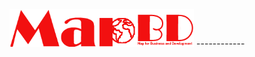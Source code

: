 <img src="https://raw.githubusercontent.com/mapbd/mapbd.github.io/master/mapbd.png" alt="Map for Business and Development" height="60"/>
------------



